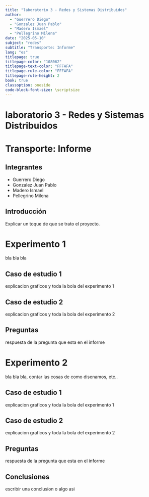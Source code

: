 ```yaml
---
title: "laboratorio 3 - Redes y Sistemas Distribuidos"
author:
  - "Guerrero Diego"
  - "Gonzalez Juan Pablo"
  - "Madero Ismael"
  - "Pellegrino Milena"
date: "2025-05-10"
subject: "redes"
subtitle: "Transporte: Informe"
lang: "es"
titlepage: true
titlepage-color: "108062"
titlepage-text-color: "FFFAFA"
titlepage-rule-color: "FFFAFA"
titlepage-rule-height: 2
book: true
classoption: oneside
code-block-font-size: \scriptsize
---
```

# laboratorio 3 - Redes y Sistemas Distribuidos
# Transporte: Informe

## Integrantes
  - Guerrero Diego
  - Gonzalez Juan Pablo
  - Madero Ismael
  - Pellegrino Milena

## Introducción

Explicar un toque de que se trato el proyecto. 

# Experimento 1

bla bla bla 

## Caso de estudio 1

explicacion graficos y toda la bola del experimento 1 

## Caso de estudio 2
explicacion graficos y toda la bola del experimento 2

## Preguntas

respuesta de la pregunta que esta en el informe


# Experimento 2

bla bla bla, contar las cosas de como disenamos, etc..

## Caso de estudio 1

explicacion graficos y toda la bola del experimento 1 

## Caso de estudio 2
explicacion graficos y toda la bola del experimento 2

## Preguntas

respuesta de la pregunta que esta en el informe

## Conclusiones

escribir una conclusion o algo asi